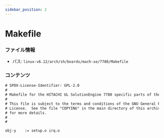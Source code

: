 ```yaml
---
sidebar_position: 2
---
```

# Makefile

### ファイル情報

- パス: `linux-v6.12/arch/sh/boards/mach-se/7780/Makefile`

### コンテンツ

```txt
# SPDX-License-Identifier: GPL-2.0
#
# Makefile for the HITACHI UL SolutionEngine 7780 specific parts of the kernel
#
# This file is subject to the terms and conditions of the GNU General Public
# License.  See the file "COPYING" in the main directory of this archive
# for more details.
#
#

obj-y	 := setup.o irq.o

```
